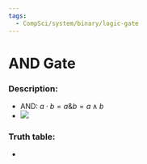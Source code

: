 ```yaml
---
tags:
  - CompSci/system/binary/logic-gate
---
```

# AND Gate
### Description:
- AND: $a\cdot b=a \& b=a\land b$ 
- ![](https://upload.wikimedia.org/wikipedia/commons/thumb/8/8c/Logic-gate-and-us.svg/2000px-Logic-gate-and-us.svg.png)
### Truth table:
- 